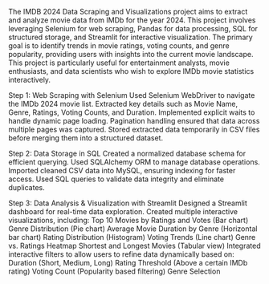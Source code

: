 The IMDB 2024 Data Scraping and Visualizations project aims to extract and analyze movie data from IMDb for the year 2024. 
This project involves leveraging Selenium for web scraping, Pandas for data processing, SQL for structured storage, and Streamlit for interactive visualization. 
The primary goal is to identify trends in movie ratings, voting counts, and genre popularity, providing users with insights into the current movie landscape.
This project is particularly useful for entertainment analysts, movie enthusiasts, and data scientists who wish to explore IMDb movie statistics interactively.


Step 1: Web Scraping with Selenium
Used Selenium WebDriver to navigate the IMDb 2024 movie list.
Extracted key details such as Movie Name, Genre, Ratings, Voting Counts, and Duration.
Implemented explicit waits to handle dynamic page loading.
Pagination handling ensured that data across multiple pages was captured.
Stored extracted data temporarily in CSV files before merging them into a structured dataset.

Step 2: Data Storage in SQL
Created a normalized database schema for efficient querying.
Used SQLAlchemy ORM to manage database operations.
Imported cleaned CSV data into MySQL, ensuring indexing for faster access.
Used SQL queries to validate data integrity and eliminate duplicates.

Step 3: Data Analysis & Visualization with Streamlit
Designed a Streamlit dashboard for real-time data exploration.
Created multiple interactive visualizations, including: 
Top 10 Movies by Ratings and Votes (Bar chart)
Genre Distribution (Pie chart)
Average Movie Duration by Genre (Horizontal bar chart)
Rating Distribution (Histogram)
Voting Trends (Line chart)
Genre vs. Ratings Heatmap
Shortest and Longest Movies (Tabular view)
Integrated interactive filters to allow users to refine data dynamically based on: 
Duration (Short, Medium, Long)
Rating Threshold (Above a certain IMDb rating)
Voting Count (Popularity based filtering)
Genre Selection
